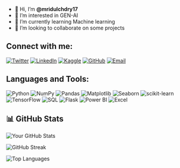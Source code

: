 - 👋 Hi, I’m <b>@mridulchdry17</b>
- 👀 I’m interested in GEN-AI
- 🌱 I’m currently learning Machine learning
- 💞️ I’m looking to collaborate on some projects
  
## Connect with me:
[![Twitter](https://img.shields.io/badge/Twitter-1DA1F2?style=for-the-badge&logo=twitter&logoColor=white)](https://x.com/Mridulchdry)
[![LinkedIn](https://img.shields.io/badge/LinkedIn-0A66C2?style=for-the-badge&logo=linkedin&logoColor=white)](https://linkedin.com/in/mridulchdry)
[![Kaggle](https://img.shields.io/badge/Kaggle-20BEFF?style=for-the-badge&logo=kaggle&logoColor=white)](https://www.kaggle.com/mridulchdry17)
[![GitHub](https://img.shields.io/badge/GitHub-181717?style=for-the-badge&logo=github&logoColor=white)](https://github.com/mridulchdry17)
[![Email](https://img.shields.io/badge/Email-D14836?style=for-the-badge&logo=gmail&logoColor=white)](mailto:mridul17chaudhary@gmail.com)


## Languages and Tools:
![Python](https://img.shields.io/badge/Python-3776AB?style=for-the-badge&logo=python&logoColor=white)
![NumPy](https://img.shields.io/badge/NumPy-013243?style=for-the-badge&logo=numpy&logoColor=white)
![Pandas](https://img.shields.io/badge/Pandas-150458?style=for-the-badge&logo=pandas&logoColor=white)
![Matplotlib](https://img.shields.io/badge/Matplotlib-009688?style=for-the-badge&logo=matplotlib&logoColor=white)
![Seaborn](https://img.shields.io/badge/Seaborn-2E4053?style=for-the-badge&logo=seaborn&logoColor=white)
![scikit-learn](https://img.shields.io/badge/scikit--learn-F7931E?style=for-the-badge&logo=scikit-learn&logoColor=white)
![TensorFlow](https://img.shields.io/badge/TensorFlow-FF6F00?style=for-the-badge&logo=tensorflow&logoColor=white)
![SQL](https://img.shields.io/badge/SQL-4479A1?style=for-the-badge&logo=postgresql&logoColor=white)
![Flask](https://img.shields.io/badge/Flask-000000?style=for-the-badge&logo=flask&logoColor=white)
![Power BI](https://img.shields.io/badge/Power%20BI-F2C811?style=for-the-badge&logo=power-bi&logoColor=black)
![Excel](https://img.shields.io/badge/Excel-217346?style=for-the-badge&logo=microsoft-excel&logoColor=white)


## 📊 GitHub Stats

![Your GitHub Stats](https://github-readme-stats.vercel.app/api?username=mridulchdry17&show_icons=true&theme=dark&count_private=true)

![GitHub Streak](https://github-readme-streak-stats.herokuapp.com/?user=mridulchdry17&theme=dark)

![Top Languages](https://github-readme-stats.vercel.app/api/top-langs/?username=mridulchdry17&layout=compact&theme=dark)



